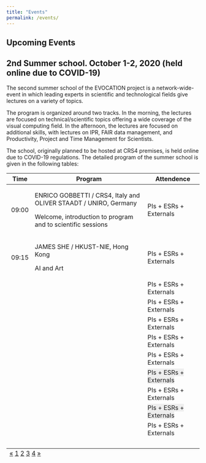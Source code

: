 ```yaml
---
title: "Events"
permalink: /events/
---
```


## Upcoming Events 
<!-- &nbsp; &nbsp; &nbsp; ESRs &nbsp; &nbsp; &nbsp; Management and Administrative -->

## 2nd Summer school. October 1-2, 2020 (held online due to COVID-19)

The second summer school of the EVOCATION project is a network-wide-event in which leading experts in scientific and technological fields give lectures on a variety of topics. 

The program is organized around two tracks. In the morning, the lectures are focused on technical/scientific topics offering a wide coverage of the visual computing field. In the afternoon, the lectures are focused on additional skills, with lectures on IPR, FAIR data management, and Productivity, Project and Time Management for Scientists. 

The school, originally planned to be hosted at CRS4 premises, is held online due to COVID-19 regulations. The detailed program of the summer school is given in the following tables:

<table class="blueTable">
<thead>
<tr>
<th>&nbsp;Time</th>
<th>&nbsp;Program</th>
<th>&nbsp;Attendence</th>
</tr>
</thead>
<tfoot>
<tr>
<td colspan="3">
<div class="links"><a href="#">&laquo;</a> <a class="active" href="#">1</a> <a href="#">2</a> <a href="#">3</a> <a href="#">4</a> <a href="#">&raquo;</a></div>
</td>
</tr>
</tfoot>
<tbody>
<tr>
<td>&nbsp;09:00</td>
<td>
<p>ENRICO GOBBETTI / CRS4, Italy and OLIVER STAADT / UNIRO, Germany</p>
<p>Welcome, introduction to program and to scientific sessions</p>
</td>
<td>PIs + ESRs + Externals</td>
</tr>
<tr>
<td>&nbsp;09:15</td>
<td>
<p>JAMES SHE / HKUST-NIE, Hong Kong</p>
<p>AI and Art</p>
</td>
<td>PIs + ESRs + Externals</td>
</tr>
<tr>
<td>&nbsp;</td>
<td>&nbsp;</td>
<td>PIs + ESRs + Externals</td>
</tr>
<tr>
<td>&nbsp;</td>
<td>&nbsp;</td>
<td>PIs + ESRs + Externals</td>
</tr>
<tr>
<td>&nbsp;</td>
<td>&nbsp;</td>
<td>PIs + ESRs + Externals</td>
</tr>
<tr>
<td>&nbsp;</td>
<td>&nbsp;</td>
<td>PIs + ESRs + Externals</td>
</tr>
<tr>
<td>&nbsp;</td>
<td>&nbsp;</td>
<td>PIs + ESRs + Externals</td>
</tr>
<tr>
<td>&nbsp;</td>
<td>&nbsp;</td>
<td><span style="background-color: #eeeeee;">PIs + ESRs + Externals</span>&nbsp;</td>
</tr>
<tr>
<td>&nbsp;</td>
<td>&nbsp;</td>
<td>PIs + ESRs + Externals</td>
</tr>
<tr>
<td>&nbsp;</td>
<td>&nbsp;</td>
<td><span style="background-color: #eeeeee;">PIs + ESRs + Externals</span>&nbsp;</td>
</tr>
<tr>
<td>&nbsp;</td>
<td>&nbsp;</td>
<td>PIs + ESRs + Externals</td>
</tr>
<tr>
<td>&nbsp;</td>
<td>&nbsp;</td>
<td>&nbsp;</td>
</tr>
</tbody>
</table>


